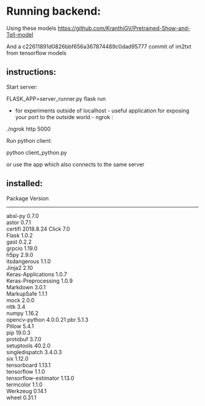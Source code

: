 # Running backend:

Using these models https://github.com/KranthiGV/Pretrained-Show-and-Tell-model

And a c22611891d0826bbf656a367874489c0dad95777 commit of im2txt from tensorflow models

## instructions:

Start server:

FLASK_APP=server_runner.py flask run

- for experiments outside of localhost - useful application for exposing your port to the outside world - ngrok :

./ngrok http 5000

Run python client:

python client_python.py

or use the app which also connects to the same server



## installed:

Package              Version  
-------------------- ---------
absl-py              0.7.0    
astor                0.7.1    
certifi              2018.8.24
Click                7.0      
Flask                1.0.2    
gast                 0.2.2    
grpcio               1.19.0   
h5py                 2.9.0    
itsdangerous         1.1.0    
Jinja2               2.10     
Keras-Applications   1.0.7    
Keras-Preprocessing  1.0.9    
Markdown             3.0.1    
MarkupSafe           1.1.1    
mock                 2.0.0    
nltk                 3.4      
numpy                1.16.2   
opencv-python        4.0.0.21 
pbr                  5.1.3    
Pillow               5.4.1    
pip                  19.0.3   
protobuf             3.7.0    
setuptools           40.2.0   
singledispatch       3.4.0.3  
six                  1.12.0   
tensorboard          1.13.1   
tensorflow           1.1.0    
tensorflow-estimator 1.13.0   
termcolor            1.1.0    
Werkzeug             0.14.1   
wheel                0.31.1   

